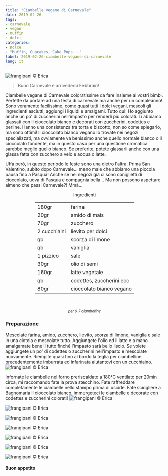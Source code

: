 ```yaml
---
title: "Ciambelle vegane di Carnevale"
date: 2019-02-26
tags:
- carnevale
- vegan
- muffin
- dolci
categories:
- Dolce
- "Muffin, Cupcakes, Cake Pops..."
label: 2019-02-26-ciambelle-vegane-di-carnevale
lang: it
---
```

![](header.jpeg "frangipani © Erica")

> Buon Carnevale e arrivederci Febbraio!

Ciambelle vegane di Carnevale coloratissime da fare insieme ai vostri bimbi. Perfette da portare ad una festa di carnevale ma anche per un compleanno! Sono veramente facilissime, come quasi tutti i dolci vegani, mescoli gli ingredienti asciutti, aggiungi i liquidi e amalgami. Tutto qui! Ho aggiunto anche un po' di zuccherini nell'impasto per renderli più colorati. Li abbiamo glassati con il cioccolato bianco e decorati con zuccherini, codettes e perline. Hanno una consistenza tra torta e biscotto, non so come spiegarlo, ma sono ottimi! Il cioccolato bianco vegano lo trovate nei negozi specializzati, ma ovviamente va benissimo anche quello normale bianco o il cioccolato fondente, ma in questo caso per una questione cromatica sarebbe meglio quello bianco. Se preferite, potete glassarli anche con una glassa fatta con zucchero a velo e acqua o latte.

Uffa però, in questo periodo le feste sono una dietro l'altra. Prima San Valentino, subito dopo Carnevale... meno male che abbiamo una piccola pausa fino a Pasqua! Anche se nei negozi già ci sono coniglietti di cioccolato, uova di Pasqua e compagnia bella... Ma non possono aspettare almeno che passi Carnevale?! Mmà...


<div id="wrapper" style="text-align: center">
  <div id="yourdiv" style="display: inline-block;">
    <div class="ingredients">
      <div class="ingredients-title">Ingredienti</div>
      <table>
        <tbody>
          <tr>
            <td>180gr</td>
            <td>farina</td>
          </tr>
          <tr>
            <td>20gr</td>
            <td>amido di mais</td>
          </tr>
          <tr>
            <td>70gr</td>
            <td>zucchero</td>
          </tr>
          <tr>
            <td>2 cucchiaini</td>
            <td>lievito per dolci</td>
          </tr>
          <tr>
            <td>qb</td>
            <td>scorza di limone</td>
          </tr>
          <tr>
            <td>qb</td>
            <td>vaniglia</td>
          </tr>
          <tr>
            <td>1 pizzico</td>
            <td>sale</td>
          </tr>
          <tr>
            <td>30gr</td>
            <td>olio di semi</td>
          </tr>
          <tr>
            <td>160gr</td>
            <td>latte vegetale</td>
          </tr>
          <tr>
            <td>qb</td>
            <td>codettes, zuccherini ecc</td>
          </tr>
          <tr>
            <td>80gr</td>
            <td>cioccolato bianco vegano</td>
          </tr>
        </tbody>
      </table>
      <br></br>
      <i class="pull-right" style="font-size: 80%;">per 6-7 ciambelline</i>
    </div>
  </div>
</div>


<h3>
  <font color="grey">
    <i class="fa fa-cogs"></i>
  </font> Preparazione
</h3>

Mescolate farina, amido, zucchero, lievito, scorza di limone, vaniglia e sale in una ciotola e mescolate tutto. Aggiungete l'olio ed il latte e a mano amalgamate bene il tutto finché l'impasto sarà bello liscio. Se volete aggiungete un po' di codettes o zuccherini nell'impasto e mescolate nuovamente. Riempite quasi fino al bordo la teglia per ciambelline precedentemente imburrata ed infarinata aiutantovi con un cucchiaino.
![](teglia.jpeg "frangipani © Erica")

Infornate le ciambelle nel forno preriscaldato a 180°C ventilato per 20min circa, mi raccomando fate la prova stecchino. Fate raffreddare completamente le ciambelle nello stampo prima di uscirle. Fate sciogliere a Bagnomaria il cioccolato bianco, immergeteci le ciambelle e decorate con codettes e zuccherini colorati!
![](risultato1.jpeg "frangipani © Erica")

![](risultato2.jpeg "frangipani © Erica")

![](risultato3.jpeg "frangipani © Erica")

![](risultato4.jpeg "frangipani © Erica")

![](risultato5.jpeg "frangipani © Erica")

![](risultato6.jpeg "frangipani © Erica")

![](risultato7.jpeg "frangipani © Erica")

<h4>Buon appetito
  <font color="red">
    <i class="fa fa-smile-o"></i>
  </font>
</h4>
